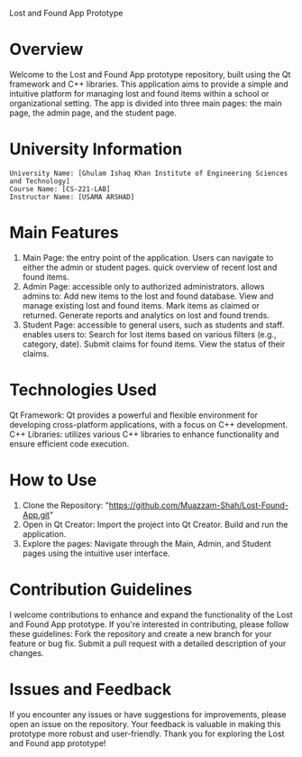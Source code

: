  Lost and Found App Prototype
# Overview
Welcome to the Lost and Found App prototype repository, built using the Qt framework and C++ libraries.
This application aims to provide a simple and intuitive platform for managing lost and found items within a school or organizational setting. 
The app is divided into three main pages: the main page, the admin page, and the student page.

# University Information
    University Name: [Ghulam Ishaq Khan Institute of Engineering Sciences and Technology]
    Course Name: [CS-221-LAB]
    Instructor Name: [USAMA ARSHAD]
    
# Main Features
1. Main Page:
the entry point of the application.
Users can navigate to either the admin or student pages.
quick overview of recent lost and found items.
2. Admin Page:
accessible only to authorized administrators.
allows admins to:
Add new items to the lost and found database.
View and manage existing lost and found items.
Mark items as claimed or returned.
Generate reports and analytics on lost and found trends.
3. Student Page:
accessible to general users, such as students and staff.
enables users to:
Search for lost items based on various filters (e.g., category, date).
Submit claims for found items.
View the status of their claims.

# Technologies Used
Qt Framework:
Qt provides a powerful and flexible environment for developing cross-platform applications, with a focus on C++ development.
C++ Libraries:
utilizes various C++ libraries to enhance functionality and ensure efficient code execution.

# How to Use
1. Clone the Repository:
"https://github.com/Muazzam-Shah/Lost-Found-App.git"
2. Open in Qt Creator:
Import the project into Qt Creator.
Build and run the application.
3. Explore the pages:
Navigate through the Main, Admin, and Student pages using the intuitive user interface.

# Contribution Guidelines
I welcome contributions to enhance and expand the functionality of the Lost and Found App prototype. If you're interested in contributing, please follow these guidelines:
Fork the repository and create a new branch for your feature or bug fix.
Submit a pull request with a detailed description of your changes.

# Issues and Feedback
If you encounter any issues or have suggestions for improvements, please open an issue on the repository. Your feedback is valuable in making this prototype more robust and user-friendly.
Thank you for exploring the Lost and Found app prototype!




